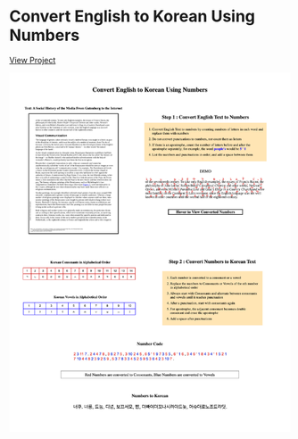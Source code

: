 # Convert English to Korean Using Numbers

[View Project](https://soojin-lee0819.github.io/Constrained-Writing/)

![](alphabetsnumbersandpatterns.png)
